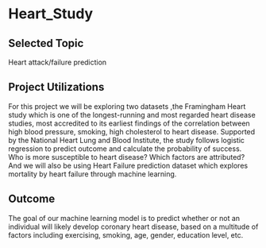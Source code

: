 # Heart_Study

## Selected Topic 
Heart attack/failure prediction 

## Project Utilizations
For this project we will be exploring two datasets ,the Framingham Heart study which is one of the longest-running and most regarded heart disease studies, most accredited to its earliest findings of the correlation between high blood pressure, smoking, high cholesterol to heart disease. Supported by the National Heart Lung and Blood Institute, the study follows logistic regression to predict outcome and calculate the probability of success. Who is more susceptible to heart disease? Which factors are attributed? And we will also be using Heart Failure prediction dataset which explores mortality by heart failure through machine learning.

## Outcome
The goal of our machine learning model is to predict whether or not an individual will likely develop coronary heart disease, based on a multitude of factors including exercising, smoking, age, gender, education level, etc.
